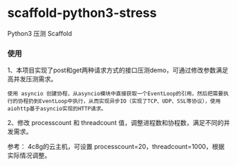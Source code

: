 # scaffold-python3-stress
Python3 压测 Scaffold

### 使用
1、本项目实现了post和get两种请求方式的接口压测demo，可通过修改参数满足高并发压测需求。
```
使用 asyncio 创建协程，从asyncio模块中直接获取一个EventLoop的引用，然后把需要执行的协程扔到EventLoop中执行，从而实现异步IO（实现了TCP、UDP、SSL等协议），使用 aiohttp基于asyncio实现的HTTP请求。
```  

2、修改 processcount 和 threadcount 值，调整进程数和协程数，满足不同的并发需求。  

参考：
4c8g的云主机，可设置 processcount=20，threadcount=1000，根据实际情况调整。
